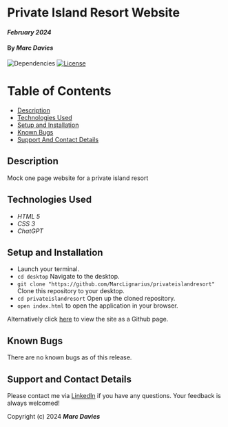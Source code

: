 # Private Island Resort Website

#### _February 2024_

#### By _**Marc Davies**_

![Dependencies](https://img.shields.io/badge/dependencies-up%20to%20date-brightgreen.svg)
[![License](https://img.shields.io/badge/license-MIT-blue.svg)](https://opensource.org/licenses/MIT)

# Table of Contents

<!--ts-->

- [Description](#description)
- [Technologies Used](#technologies-used)
- [Setup and Installation](#setup-and-installation)
- [Known Bugs](#known-bugs)
- [Support And Contact Details](#support-and-contact-details)
<!--te-->

## Description

Mock one page website for a private island resort

## Technologies Used

- _HTML 5_
- _CSS 3_
- _ChatGPT_

## Setup and Installation

- Launch your terminal.
- `cd desktop` Navigate to the desktop.
- `git clone "https://github.com/MarcLignarius/privateislandresort"` Clone this repository to your desktop.
- `cd privateislandresort` Open up the cloned repository.
- `open index.html` to open the application in your browser.

Alternatively click [here](https://marclignarius.github.io/privateislandresort/) to view the site as a Github page.

## Known Bugs

There are no known bugs as of this release.

## Support and Contact Details

Please contact me via <a href="https://www.linkedin.com/in/marcdaviesriot/">LinkedIn</a> if you have any questions. Your feedback is always welcomed!

Copyright (c) 2024 **_Marc Davies_**
